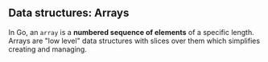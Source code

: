 ## Data structures: Arrays

In Go, an `array` is a **numbered sequence of elements** of a specific length. Arrays are "low level" data structures with slices over them which simplifies creating and managing.
